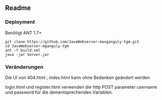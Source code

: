 ## Readme

### Deployment 


Benötigt ANT 1.7+

````shell
git clone https://github.com/JavaWebserver-maxganguly-tgm.git
cd JavaWebserver-mganguly-tgm
ant -f build.xml
java -jar Server.jar
````

### Veränderungen

Die UI von 404.html ; index.html kann ohne Bedenken geändert werden

login.html und register.html verwenden die http POST parameter username und password für die dementsprechenden Variablen.


